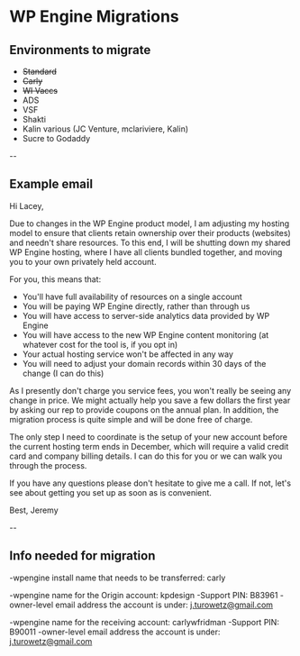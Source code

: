 # WP Engine Migrations

## Environments to migrate

- ~~Standard~~
- ~~Carly~~
- ~~WI Vaccs~~
- ADS
- VSF
- Shakti
- Kalin various (JC Venture, mclariviere, Kalin)
- Sucre to Godaddy

--

## Example email

Hi Lacey,

Due to changes in the WP Engine product model, I am adjusting my hosting model to ensure that clients retain ownership over their products (websites) and needn't share resources. To this end, I will be shutting down my shared WP Engine hosting, where I have all clients bundled together, and moving you to your own privately held account.

For you, this means that:

- You'll have full availability of resources on a single account
- You will be paying WP Engine directly, rather than through us
- You will have access to server-side analytics data provided by WP Engine
- You will have access to the new WP Engine content monitoring (at whatever cost for the tool is, if you opt in)
- Your actual hosting service won't be affected in any way
- You will need to adjust your domain records within 30 days of the change (I can do this)

As I presently don't charge you service fees, you won't really be seeing any change in price. We might actually help you save a few dollars the first year by asking our rep to provide coupons on the annual plan. In addition, the migration process is quite simple and will be done free of charge.

The only step I need to coordinate is the setup of your new account before the current hosting term ends in December, which will require a valid credit card and company billing details. I can do this for you or we can walk you through the process.

If you have any questions please don't hesitate to give me a call. If not, let's see about getting you set up as soon as is convenient.

Best,
Jeremy

--

## Info needed for migration

-wpengine install name that needs to be transferred: carly

-wpengine name for the Origin account: kpdesign
-Support PIN: B83961
-owner-level email address the account is under: j.turowetz@gmail.com

-wpengine name for the receiving account: carlywfridman
-Support PIN: B90011
-owner-level email address the account is under: j.turowetz@gmail.com
